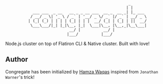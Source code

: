 
                                                          _       
                                                         | |      
                ___ ___  _ __   __ _ _ __ ___  __ _  __ _| |_ ___ 
               / __/ _ \| '_ \ / _` | '__/ _ \/ _` |/ _` | __/ _ \
              | (_| (_) | | | | (_| | | |  __/ (_| | (_| | ||  __/
               \___\___/|_| |_|\__, |_|  \___|\__, |\__,_|\__\___|
                                __/ |          __/ |              
                               |___/          |___/               


Node.js cluster on top of Flatiron CLI &amp; Native cluster. Built with love!

## Author
Congregate has been initialized by [Hamza Waqas](http://twitter.com/HamzaWaqas) inspired from `Jonathan Warner`'s trick!